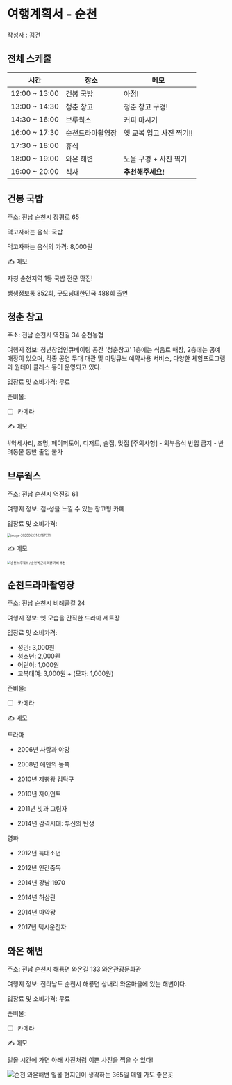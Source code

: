 # 여행계획서 - 순천

작성자 : 김건



## 전체 스케줄

| 시간          | 장소             | 메모                     |
| ------------- | ---------------- | ------------------------ |
| 12:00 ~ 13:00 | 건봉 국밥        | 아점!                    |
| 13:00 ~ 14:30 | 청춘 창고        | 청춘 창고 구경!          |
| 14:30 ~ 16:00 | 브루웍스         | 커피 마시기              |
| 16:00 ~ 17:30 | 순천드라마촬영장 | 옛 교복 입고 사진 찍기!! |
| 17:30 ~ 18:00 | 휴식             |                          |
| 18:00 ~ 19:00 | 와온 해변        | 노을 구경 + 사진 찍기    |
| 19:00 ~ 20:00 | 식사             | **추천해주세요!**        |



## 건봉 국밥

주소: 전남 순천시 장평로 65

먹고자하는 음식: 국밥

먹고자하는 음식의 가격: 8,000원

✍️ 메모

자칭 순천지역 1등 국밥 전문 맛집!

생생정보통 852회, 굿모닝대한민국 488회 출연



## 청춘 창고

주소: 전남 순천시 역전길 34 순천농협

여행지 정보: 청년창업인큐베이팅 공간 '청춘창고' 1층에는 식음료 매장, 2층에는 공예매장이 있으며, 각종 공연 무대 대관 및 미팅큐브 예약사용 서비스, 다양한 체험프로그램과 원데이 클래스 등이 운영되고 있다.

입장료 및 소비가격: 무료

준비물:

- [ ] 카메라

✍️ 메모

 #악세사리, 조명, 페이퍼토이, 디저트, 술집, 맛집 [주의사항] - 외부음식 반입 금지 - 반려동물 동반 출입 불가



## 브루웍스

주소: 전남 순천시 역전길 61

여행지 정보: 갬-성을 느낄 수 있는 창고형 카페

입장료 및 소비가격:

<img src="/Users/gimgeon/Library/Application Support/typora-user-images/image-20200523142157771.png" alt="image-20200523142157771" style="zoom:50%;" />

✍️ 메모

<img src="http://blogfiles.naver.net/MjAxODEyMzFfMjE1/MDAxNTQ2MTkwNDU3ODk4.Xt4BycFJ700E7djYA64VRx2Xl76yNJ7jjPkNQ2cEuNsg.SUyVjZKP7BSJOhtpMDTdRYImGQyHCt99zHrPbWsAEA4g.JPEG.mudalda/output_3225373159.jpg" alt="순천 브루웍스 / 순천역 근처 예쁜 카페 추천" style="zoom:50%;" />





## 순천드라마촬영장

주소: 전남 순천시 비례골길 24

여행지 정보: 옛 모습을 간직한 드라마 세트장

입장료 및 소비가격:

- 성인: 3,000원
- 청소년: 2,000원
- 어린이: 1,000원
- 교복대여: 3,000원 + (모자: 1,000원)

준비물:

- [ ] 카메라

✍️ 메모

드라마

- 2006년 사랑과 야망

- 2008년 에덴의 동쪽

- 2010년 제빵왕 김탁구

- 2010년 자이언트

- 2011년 빛과 그림자

- 2014년 감격시대: 투신의 탄생

영화

- 2012년 늑대소년

- 2012년 인간중독

- 2014년 강남 1970

- 2014년 허삼관

- 2014년 마약왕

- 2017년 택시운전자



## 와온 해변

주소: 전남 순천시 해룡면 와온길 133 와온관광문화관

여행지 정보: 전라남도 순천시 해룡면 상내리 와온마을에 있는 해변이다.

입장료 및 소비가격: 무료

준비물:

- [ ] 카메라

✍️ 메모

일몰 시간에 가면 아래 사진처럼 이쁜 사진을 찍을 수 있다!

![순천 와온해변 일몰 현지인이 생각하는 365일 매일 가도 좋은곳](http://blogfiles.naver.net/MjAyMDAyMjZfMjM4/MDAxNTgyNzAzNzQzMTY0.5RyYOVWzWuOY9AE5wLJEsC-e0wwQRkTyrUYfSs4F6FYg.eeZodu90O0E4-hixnbhdSrmFC2_Um0UglIl-5vUiO_gg.JPEG.worms133/%BF%CD%BF%C2%C7%D8%BA%AF-%BA%B8%C1%A4.jpg)